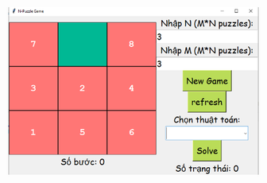 ![alt text](https://github.com/dinhhieu2003/solve-Npuzzle/blob/main/assets/image/game.PNG?raw=true)
